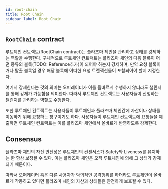 ```yaml
---
id: root-chain
title: Root Chain
sidebar_label: Root Chain
---
```



## `RootChain` contract
루트체인 컨트랙트(RootChain contract)는 플라즈마 체인을 관리하고 상태를 강제하는 역할을 수행한다. 구체적으로 루트체인 컨트랙트는 플라즈마 체인의 다음 블록이 어떤 종류의 블록(TODO: Reference추가)이 되어야 하는지 강제하며, 만약 요청 블록이거나 탈출 블록일 경우 해당 블록에 어떠한 요청 트랜잭션들이 포함되어야 할지 지정한다. 

여기서 강제한다는 것의 의미는 오퍼레이터가 이를 올바르게 수행하지 않더라도 챌린지를 통해 강제가 가능함을 의미한다. 따라서 루트체인 컨트랙트는 사용자들이 신청하는 챌린지를 관리하는 역할도 수행한다. 

또한 루트체인 컨트랙트는 사용자들이 루트체인과 플라즈마 체인간에 자산이나 상태를 이동하기 위해 요청하는 창구이기도 하다. 사용자들이 루트체인 컨트랙트에 요청들을 제출하면 루트체인 컨트랙트는 이를 플라즈마 체인에서 올바르게 반영하도록 강제한다.


## Consensus
플라즈마 체인의 자산 안전성은 루트체인의 컨센서스가 Safety와 Liveness를 유지하는 한 항상 보장될 수 있다. 이는 플라즈마 체인은 오직 루트체인에 의해 그 상태가 강제되기 때문이다. 

따라서 오퍼레이터 혹은 다른 사용자가 악의적인 공격행위를 하더라도 루트체인이 올바르게 작동하고 있다면 플라즈마 체인의 자산과 상태들은 안전하게 보호될 수 있다.
